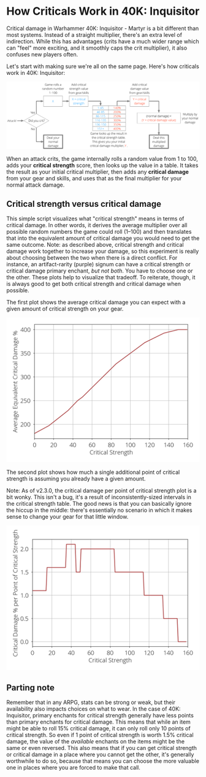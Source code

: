# How Criticals Work in 40K: Inquisitor

Critical damage in Warhammer 40K: Inquisitor - Martyr is a bit different than most systems.
Instead of a straight multiplier, there's an extra level of indirection.
While this has advantages (crits have a much wider range which can "feel" more exciting, and it smoothly caps the crit multiplier), it also confuses new players often.

Let's start with making sure we're all on the same page. Here's how criticals work in 40K: Inquisitor:

![How Crits Work](how-crits-work.svg)

When an attack crits, the game internally rolls a random value from 1 to 100, adds your **critical strength** score, then looks up the value in a table.
It takes the result as your initial critical multiplier, then adds any **critical damage** from your gear and skills, and uses that as the final multiplier for your normal attack damage.

## Critical strength versus critical damage

This simple script visualizes what "critical strength" means in terms of critical damage.
In other words, it derives the average multiplier over all possible random numbers the game could roll (1&ndash;100) and then translates that into the equivalent amount of critical damage you would need to get the same outcome.
Note: as described above, critical strength and critical damage work together to increase your damage, so this experiment is really about choosing between the two when there is a direct conflict.
For instance, an artifact-rarity (purple) signum can have a critical strength or critical damage primary enchant, *but not both*.
You have to choose one or the other.
These plots help to visualize that tradeoff.
To reiterate, though, it is always good to get both critical strength and critical damage when possible.

The first plot shows the average critical damage you can expect with a given amount of critical strength on your gear.

![Equivalent critical damage](Equivalent_crit_damage.png)

The second plot shows how much a single additional point of critical strength is assuming you already have a given amount.

Note: As of v2.3.0, the critical damage per point of critical strength plot is a bit wonky. This isn't a bug, it's a result of inconsistently-sized intervals in the critical strength table. The good news is that you can basically ignore the hiccup in the middle: there's essentially no scenario in which it makes sense to change your gear for that little window.

![Critical damage per strength point](Critical_damage_per_strength.png)

## Parting note

Remember that in any ARPG, stats can be strong or weak, but their availability also impacts choices on what to wear.
In the case of 40K: Inquisitor, primary enchants for critical strength generally have less points than primary enchants for critical damage.
This means that while an item might be able to roll 15% critical damage, it can only roll only 10 points of critical strength.
So even if 1 point of critical strength is worth 1.5% critical damage, the value of the *available* enchants on the items might be the same or even reversed.
This also means that if you can get critical strength or critical damage in a place where you cannot get the other, it's generally worthwhile to do so, because that means you can choose the more valuable one in places where you are forced to make that call.
